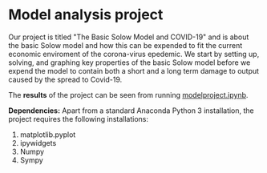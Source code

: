 # Model analysis project

Our project is titled "The Basic Solow Model and COVID-19" and is about the basic Solow model and how this can be expended to fit the current economic enviroment of the corona-virus epedemic. We start by setting up, solving, and graphing key properties of the basic Solow model before we expend the model to contain both a short and a long term damage to output caused by the spread to Covid-19.

The **results** of the project can be seen from running [modelproject.ipynb](modelproject.ipynb).

**Dependencies:** Apart from a standard Anaconda Python 3 installation, the project requires the following installations:


1. matplotlib.pyplot
2. ipywidgets
3. Numpy 
4. Sympy

